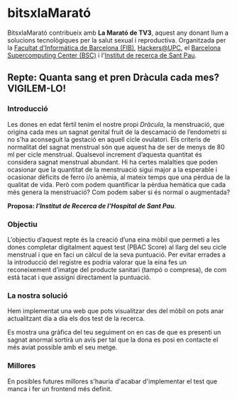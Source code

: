 # bitsxlaMarató 
BitsxlaMarató contribueix amb **La Marató de TV3**, aquest any donant llum a solucions tecnològiques per la salut sexual i reproductiva. Organitzada per la [Facultat d'Informática de Barcelona (FIB)](https://www.fib.upc.edu/), [Hackers@UPC](https://hackersatupc.org/), el [Barcelona Supercomputing Center (BSC)](https://www.bsc.es/) i l'[Institut de recerca de Sant Pau](https://www.recercasantpau.cat/).

## Repte: Quanta sang et pren Dràcula cada mes? VIGILEM-LO!

### Introducció
Les dones en edat fèrtil tenim el nostre propi _Dràcula_, la menstruació, que origina cada mes un sagnat genital fruit de la descamació de l’endometri si no s’ha aconseguit la gestació en aquell cicle ovulatori. Els criteris de normalitat del sagnat menstrual són que aquest ha de ser de menys de 80 ml per cicle menstrual. Qualsevol increment d’aquesta quantitat és considera sagnat menstrual abundant. Hi ha certes malalties que poden ocasionar que la quantitat de la menstruació sigui major a la esperable i ocasionar dèficits de ferro i/o anèmia, al mateix temps que una pèrdua de la qualitat de vida. Però com podem quantificar la pèrdua hemàtica que cada més genera la menstruació? Com podem saber si és normal o augmentada?

**Proposa: _l'Institut de Recerca de l'Hospital de Sant Pau_**.

### Objectiu
L’objectiu d’aquest repte és la creació d’una eina mòbil que permeti a les dones completar digitalment aquest test (PBAC Score) al llarg del seu cicle menstrual i que en faci un càlcul de la seva puntuació. Per evitar errades a la introducció del registre es podria valorar que la eina fes un reconeixement d’imatge del producte sanitari (tampó o compresa), de com està tacat i que assigni directament la puntuació.

### La nostra solució
Hem implementat una web que pots visualitzar des del mòbil on pots anar actualitzant dia a dia els dos test de la recerca.

Es mostra una gràfica del teu seguiment on en cas de que es presenti un sagnat anormal sortirà un avís per tal que la dona es posi en contacte el més aviat possible amb el seu metge.

### Millores
En posibles futures millores s'hauria d'acabar d'implementar el test que manca i fer un frontend més definit.